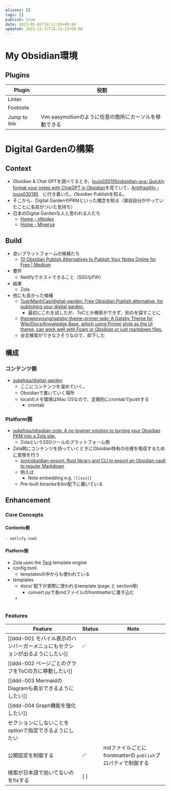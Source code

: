 ```yaml
---
aliases: []
tags: []
publish: true
date: 2023-05-01T14:11:05+09:00
updated: 2023-12-17T18:11:23+09:00
---
```

# My Obsidian環境

## Plugins

| Plugin   | 役割 |
| -------- | ---- |
| Linter   |      |
| Footnote |      |
| Jump to link         | Vim easymotionのように任意の箇所にカーソルを移動できる     |

# Digital Gardenの構築
## Context
- Obsidian & Chat GPTを調べてるとき、[louis030195/obsidian\-ava: Quickly format your notes with ChatGPT in Obsidian](https://github.com/louis030195/obsidian-ava)を見ていて、[Antifragility \- louis030195](https://brain.louis030195.com/Computing/Antifragility)　に行き着いた。Obsidian Publishを知る。
- そこから、Digital GardenやPKMといった概念を知る（普段自分がやっていたことに名前がついた気持ち）
- 日本のDigital Gardenな人と思われる人たち
	- [Home \- nNodes](https://notes.naney.org/Home)
	- [Home \- Minerva](https://minerva.mamansoft.net/Home)

## Build
- 良いプラットフォームの候補たち
	- [10 Obsidian Publish Alternatives to Publish Your Notes Online for Free \| Medium](https://beingpax.medium.com/7-obsidian-publish-alternatives-to-publish-your-notes-online-for-free-33db4fb06f5)
- 要件
	- Netlifyでホストできること（SSGなFW）
- 結果
	- Zola
- 他にも良かった候補
	- [TuanManhCao/digital\-garden: Free Obisidian Publish alternative, for publishing your digital garden\.](https://github.com/TuanManhCao/digital-garden)
		- 最初にこれを試したが、ToCとか検索ができず、別のを探すことに
	- [theowenyoung/gatsby\-theme\-primer\-wiki: A Gatsby Theme for Wiki/Docs/Knowledge Base, which using Primer style as the UI theme, can work well with Foam or Obsibian or just markdown files\.](https://github.com/theowenyoung/gatsby-theme-primer-wiki)
	- 全文検索ができなさそうなので、却下した

## 構成
### コンテンツ側
- [sukehisa/digital\-garden](https://github.com/sukehisa/digital-garden)
	- ここにコンテンツを溜めていく。
	- Obsidianで書いていく場所
	- localのメモ環境はMac OSなので、定期的にcrontabでpushする
		- crontab
### Platform側
- [sukehisa/obsidian\-zola: A no\-brainer solution to turning your Obsidian PKM into a Zola site\.](https://github.com/sukehisa/obsidian-zola)
	- ZolaというSSGツールのプラットフォーム側
- Zola側にコンテンツを持っていくときにObsidian特有の仕様を吸収するために変換を行う
	- [zoni/obsidian\-export: Rust library and CLI to export an Obsidian vault to regular Markdown](https://github.com/zoni/obsidian-export)
	- 例えば
		- Note embedding  e.g. ```![[xxx]]```
	- Pre-built binariesをbin配下に置いている

## Enhancement
### Core Concepts
#### Contents側
	- netlify.toml
#### Platform側
- Zola uses the [Tera](https://tera.netlify.com/) template engine
- config.toml
	- templatesの中からも使われている
- templates
	- docs/ 配下が実際に使われるtemplate (page と section用)
		- convert.pyで各mdファイルのfrontmatterに書き込む
	- 
```mermaid

```


### Features

| Feature                                                                      | Status | Note                                                        |
| ---------------------------------------------------------------------------- | ------ | ----------------------------------------------------------- |
| [[ddd-001 モバイル表示のハンバーガーメニュにもセクションが出るようにしたい]] | ✅     |                                                             |
| [[ddd-002 ページごとのグラフをToCの方に移動したい]]                          |        |                                                             |
| [[ddd-003 MermaidのDiagramも表示できるようにしたい]]                         |        |                                                             |
| [[ddd-004 Graph機能を強化したい]]                                            |        |                                                             |
| セクションにしないことをoptionで指定できるようにしたい                       |        |                                                             |
| 公開設定を制御する                                                           | ✅     | mdファイルごとにfrontmatterの `publish`プロパティで制御する |
| 検索が日本語で効いてないのをfixする                                          | [ ]       |                                                             |

